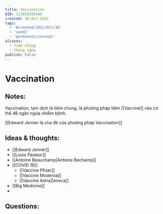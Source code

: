 ```yaml
---
title: Vaccination
UID: 211010165940
created: 10-Oct-2021
tags:
  - '#created/2021/Oct/10'
  - 'seed🥜'
  - 'permanent/concept'
aliases:
  - Tiêm chủng
  - Chủng ngừa
publish: False
---
```

# Vaccination

## Notes:
Vaccination, tạm dịch là tiêm chủng, là phương pháp tiêm [[Vaccine]] vào cơ thể để ngăn ngừa nhiễm bệnh. 

[[Edward Jenner là cha đẻ của phương pháp Vaccination]]

## Ideas & thoughts:
- [[Edward Jenner]]
- [[Louis Pasteur]]
- [[Antoine Beauchamp|Antoine Bechamp]]
- [[COVID 19]]
	- [[Vaccine Pfizer]]
	- [[Vaccine Moderna]]
	- [[Vaccine AstraZeneca]]
- [[Big Medicine]]
- 
## Questions:

